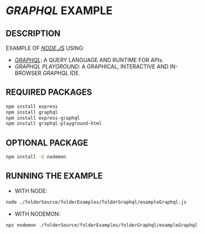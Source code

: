 # _GRAPHQL_ EXAMPLE

## DESCRIPTION

EXAMPLE OF [_NODE.JS_](https://nodejs.org) USING:

* [_GRAPHQL_](https://graphql.org): A QUERY LANGUAGE AND RUNTIME FOR APIs.
* _GRAPHQL PLAYGROUND_: A GRAPHICAL, INTERACTIVE AND IN-BROWSER _GRAPHQL_ IDE.

## REQUIRED PACKAGES

```bash
npm install express
npm install graphql
npm install express-graphql
npm install graphql-playground-html
```

## OPTIONAL PACKAGE

```bash
npm install -D nodemon
```

## RUNNING THE EXAMPLE

* WITH NODE:

```bash
node ./folderSource/folderExamples/folderGraphql/exampleGraphql.js
```

* WITH NODEMON:

```bash
npx nodemon ./folderSource/folderExamples/folderGraphql/exampleGraphql.js
```
